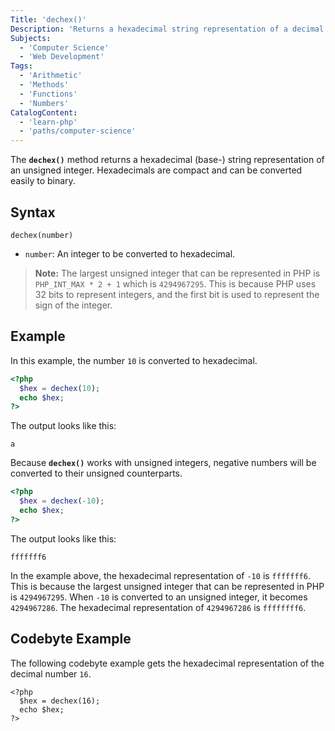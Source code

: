 ```yaml
---
Title: 'dechex()'
Description: 'Returns a hexadecimal string representation of a decimal number.'
Subjects:
  - 'Computer Science'
  - 'Web Development'
Tags:
  - 'Arithmetic'
  - 'Methods'
  - 'Functions'
  - 'Numbers'
CatalogContent:
  - 'learn-php'
  - 'paths/computer-science'
---
```


The **`dechex()`** method returns a hexadecimal (base-) string representation of an unsigned integer. Hexadecimals are compact and can be converted easily to binary.

## Syntax

```pseudo
dechex(number)
```

- `number`: An integer to be converted to hexadecimal.

> **Note:** The largest unsigned integer that can be represented in PHP is `PHP_INT_MAX * 2 + 1` which is `4294967295`. This is because PHP uses 32 bits to represent integers, and the first bit is used to represent the sign of the integer.

## Example

In this example, the number `10` is converted to hexadecimal.

```php
<?php
  $hex = dechex(10);
  echo $hex;
?>
```

The output looks like this:

```shell
a
```

Because **`dechex()`** works with unsigned integers, negative numbers will be converted to their unsigned counterparts.

```php
<?php
  $hex = dechex(-10);
  echo $hex;
?>
```

The output looks like this:

```shell
fffffff6
```

In the example above, the hexadecimal representation of `-10` is `fffffff6`. This is because the largest unsigned integer that can be represented in PHP is `4294967295`. When `-10` is converted to an unsigned integer, it becomes `4294967286`. The hexadecimal representation of `4294967286` is `ffffffff6`.

## Codebyte Example

The following codebyte example gets the hexadecimal representation of the decimal number `16`.

```codebyte/php
<?php
  $hex = dechex(16);
  echo $hex;
?>
```
